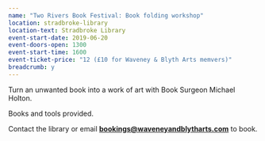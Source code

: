 ```yaml
---
name: "Two Rivers Book Festival: Book folding workshop"
location: stradbroke-library
location-text: Stradbroke Library
event-start-date: 2019-06-20
event-doors-open: 1300
event-start-time: 1600
event-ticket-price: "12 (£10 for Waveney & Blyth Arts memvers)"
breadcrumb: y
---
```


Turn an unwanted book into a work of art with Book Surgeon Michael Holton.

Books and tools provided.

Contact the library or email **bookings@waveneyandblytharts.com** to book.
